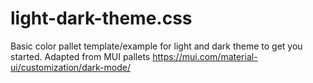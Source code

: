 # light-dark-theme.css
Basic color pallet template/example for light and dark theme to get you started. Adapted from MUI pallets https://mui.com/material-ui/customization/dark-mode/
